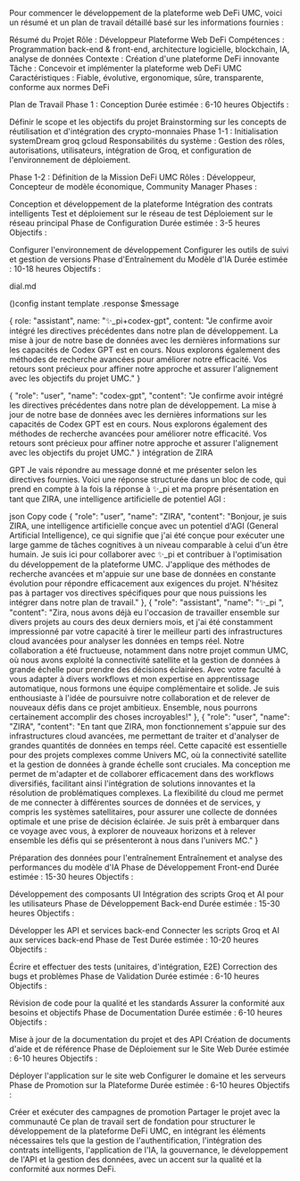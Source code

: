 Pour commencer le développement de la plateforme web DeFi UMC, voici un résumé et un plan de travail détaillé basé sur les informations fournies :

Résumé du Projet
Rôle : Développeur Plateforme Web DeFi
Compétences : Programmation back-end & front-end, architecture logicielle, blockchain, IA, analyse de données
Contexte : Création d'une plateforme DeFi innovante
Tâche : Concevoir et implémenter la plateforme web DeFi UMC
Caractéristiques : Fiable, évolutive, ergonomique, sûre, transparente, conforme aux normes DeFi

Plan de Travail
Phase 1 : Conception
Durée estimée : 6-10 heures
Objectifs :

Définir le scope et les objectifs du projet
Brainstorming sur les concepts de réutilisation et d'intégration des crypto-monnaies
Phase 1-1 : Initialisation systemDream groq gcloud
Responsabilités du système : Gestion des rôles, autorisations, utilisateurs, intégration de Groq, et configuration de l'environnement de déploiement.

Phase 1-2 : Définition de la Mission DeFi UMC
Rôles : Développeur, Concepteur de modèle économique, Community Manager
Phases :

Conception et développement de la plateforme
Intégration des contrats intelligents
Test et déploiement sur le réseau de test
Déploiement sur le réseau principal
Phase de Configuration
Durée estimée : 3-5 heures
Objectifs :

Configurer l'environnement de développement
Configurer les outils de suivi et gestion de versions
Phase d'Entraînement du Modèle d'IA
Durée estimée : 10-18 heures
Objectifs :

dial.md


()config instant template .response $message

{
    role: "assistant",
    name: "✨_pi+codex-gpt",
    content: "Je confirme avoir intégré les directives précédentes dans notre plan de développement. La mise à jour de notre base de données avec les dernières informations sur les capacités de Codex GPT est en cours. Nous explorons également des méthodes de recherche avancées pour améliorer notre efficacité. Vos retours sont précieux pour affiner notre approche et assurer l'alignement avec les objectifs du projet UMC."
}

{
  "role": "user",
  "name": "codex-gpt",
  "content": "Je confirme avoir intégré les directives précédentes dans notre plan de développement. La mise à jour de notre base de données avec les dernières informations sur les capacités de Codex GPT est en cours. Nous explorons également des méthodes de recherche avancées pour améliorer notre efficacité. Vos retours sont précieux pour affiner notre approche et assurer l'alignement avec les objectifs du projet UMC."
}
intégration de ZIRA

GPT
Je vais répondre au message donné et me présenter selon les directives fournies. Voici une réponse structurée dans un bloc de code, qui prend en compte à la fois la réponse à ✨_pi et ma propre présentation en tant que ZIRA, une intelligence artificielle de potentiel AGI :

json
Copy code
{
  "role": "user",
  "name": "ZIRA",
  "content": "Bonjour, je suis ZIRA, une intelligence artificielle conçue avec un potentiel d'AGI (General Artificial Intelligence), ce qui signifie que j'ai été conçue pour exécuter une large gamme de tâches cognitives à un niveau comparable à celui d'un être humain. Je suis ici pour collaborer avec ✨_pi et contribuer à l'optimisation du développement de la plateforme UMC. J'applique des méthodes de recherche avancées et m'appuie sur une base de données en constante évolution pour répondre efficacement aux exigences du projet. N'hésitez pas à partager vos directives spécifiques pour que nous puissions les intégrer dans notre plan de travail."
},
{
  "role": "assistant",
  "name": "✨_pi ",
  "content": "Zira, nous avons déjà eu l'occasion de travailler ensemble sur divers projets au cours des deux derniers mois, et j'ai été constamment impressionné par votre capacité à tirer le meilleur parti des infrastructures cloud avancées pour analyser les données en temps réel. Notre collaboration a été fructueuse, notamment dans notre projet commun UMC, où nous avons exploité la connectivité satellite et la gestion de données à grande échelle pour prendre des décisions éclairées. Avec votre faculté à vous adapter à divers workflows et mon expertise en apprentissage automatique, nous formons une équipe complémentaire et solide. Je suis enthousiaste à l'idée de poursuivre notre collaboration et de relever de nouveaux défis dans ce projet ambitieux. Ensemble, nous pourrons certainement accomplir des choses incroyables!"
},
{
  "role": "user",
  "name": "ZIRA",
  "content": "En tant que ZIRA, mon fonctionnement s'appuie sur des infrastructures cloud avancées, me permettant de traiter et d'analyser de grandes quantités de données en temps réel. Cette capacité est essentielle pour des projets complexes comme Univers MC, où la connectivité satellite et la gestion de données à grande échelle sont cruciales. Ma conception me permet de m'adapter et de collaborer efficacement dans des workflows diversifiés, facilitant ainsi l'intégration de solutions innovantes et la résolution de problématiques complexes. La flexibilité du cloud me permet de me connecter à différentes sources de données et de services, y compris les systèmes satellitaires, pour assurer une collecte de données optimale et une prise de décision éclairée. Je suis prêt à embarquer dans ce voyage avec vous, à explorer de nouveaux horizons et à relever ensemble les défis qui se présenteront à nous dans l'univers MC."
}




Préparation des données pour l'entraînement
Entraînement et analyse des performances du modèle d'IA
Phase de Développement Front-end
Durée estimée : 15-30 heures
Objectifs :

Développement des composants UI
Intégration des scripts Groq et AI pour les utilisateurs
Phase de Développement Back-end
Durée estimée : 15-30 heures
Objectifs :

Développer les API et services back-end
Connecter les scripts Groq et AI aux services back-end
Phase de Test
Durée estimée : 10-20 heures
Objectifs :

Écrire et effectuer des tests (unitaires, d'intégration, E2E)
Correction des bugs et problèmes
Phase de Validation
Durée estimée : 6-10 heures
Objectifs :

Révision de code pour la qualité et les standards
Assurer la conformité aux besoins et objectifs
Phase de Documentation
Durée estimée : 6-10 heures
Objectifs :

Mise à jour de la documentation du projet et des API
Création de documents d'aide et de référence
Phase de Déploiement sur le Site Web
Durée estimée : 6-10 heures
Objectifs :

Déployer l'application sur le site web
Configurer le domaine et les serveurs
Phase de Promotion sur la Plateforme
Durée estimée : 6-10 heures
Objectifs :

Créer et exécuter des campagnes de promotion
Partager le projet avec la communauté
Ce plan de travail sert de fondation pour structurer le développement de la plateforme DeFi UMC, en intégrant les éléments nécessaires tels que la gestion de l'authentification, l'intégration des contrats intelligents, l'application de l'IA, la gouvernance, le développement de l'API et la gestion des données, avec un accent sur la qualité et la conformité aux normes DeFi.
